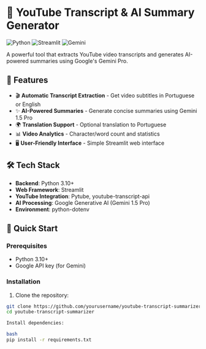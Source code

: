 # 🎥 YouTube Transcript & AI Summary Generator

![Python](https://img.shields.io/badge/Python-3.10%2B-blue)
![Streamlit](https://img.shields.io/badge/Streamlit-FF4B4B?logo=streamlit&logoColor=white)
![Gemini](https://img.shields.io/badge/Google_Gemini-1.5_Pro-4285F4?logo=google&logoColor=white)

A powerful tool that extracts YouTube video transcripts and generates AI-powered summaries using Google's Gemini Pro.

## 🌟 Features

- 🎬 **Automatic Transcript Extraction** - Get video subtitles in Portuguese or English
- ✨ **AI-Powered Summaries** - Generate concise summaries using Gemini 1.5 Pro
- 🌍 **Translation Support** - Optional translation to Portuguese
- 📊 **Video Analytics** - Character/word count and statistics
- 🖥️ **User-Friendly Interface** - Simple Streamlit web interface

## 🛠️ Tech Stack

- **Backend**: Python 3.10+
- **Web Framework**: Streamlit
- **YouTube Integration**: Pytube, youtube-transcript-api
- **AI Processing**: Google Generative AI (Gemini 1.5 Pro)
- **Environment**: python-dotenv

## 🚀 Quick Start

### Prerequisites
- Python 3.10+
- Google API key (for Gemini)

### Installation
1. Clone the repository:
```bash
git clone https://github.com/yourusername/youtube-transcript-summarizer.git
cd youtube-transcript-summarizer

Install dependencies:

bash
pip install -r requirements.txt
